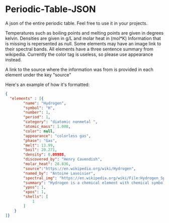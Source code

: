 # Periodic-Table-JSON
A json of the entire periodic table. Feel free to use it in your projects.


Temperatures such as boiling points and melting points are given in degrees kelvin.
Densities are given in g/L and molar heat in (mol*K)
Information that is missing is repersented as null. Some elements may have an image link to their spectral bands.
All elements have a three sentence summary from wikipedia. Currently the color tag is useless, so please use appearance instead.

A link to the source where the information was from is provided in each element under the key "source"

Here's an example of how it's formatted:
```json
{
  "elements" : [{
		"name": "Hydrogen",
		"symbol": "H",
		"number": 1,
		"period": 1,
		"category": "diatomic nonmetal ",
		"atomic_mass": 1.008,
		"color": null,
		"appearance": "colorless gas",
		"phase": "Gas",
		"melt": 13.99,
		"boil": 20.271,
		"density": 0.08988,
		"discovered_by": "Henry Cavendish",
		"molar_heat": 28.836,
		"source":"https://en.wikipedia.org/wiki/Hydrogen",
		"named_by": "Antoine Lavoisier",
		"spectral_img": "https://en.wikipedia.org/wiki/File:Hydrogen_Spectra.jpg",
		"summary": "Hydrogen is a chemical element with chemical symbol H and atomic number 1. With an atomic weight of 1.00794 u, hydrogen is the lightest element on the periodic table. Its monatomic form (H) is the most abundant chemical substance in the Universe, constituting roughly 75% of all baryonic mass.",
		"ypos": 1,
		"xpos": 1,
		"shells": [
		    1
		]
	}
]}
```

